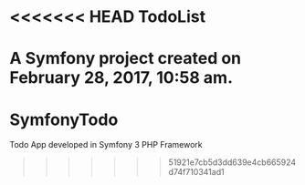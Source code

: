 <<<<<<< HEAD
TodoList
========

A Symfony project created on February 28, 2017, 10:58 am.
=======
# SymfonyTodo
Todo App developed in Symfony 3 PHP Framework
>>>>>>> 51921e7cb5d3dd639e4cb665924d74f710341ad1
